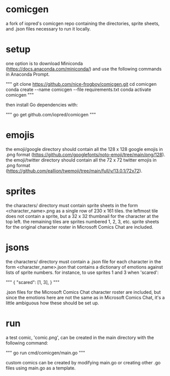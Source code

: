# comicgen
a fork of iopred's comicgen repo containing the directories, sprite sheets, and .json files necessary to run it locally.

# setup
one option is to download Miniconda (https://docs.anaconda.com/miniconda/) and use the following commands in Anaconda Prompt.

"""
git clone https://github.com/nice-frogboy/comicgen.git
cd comicgen
conda create --name comicgen --file requirements.txt
conda activate comicgen
"""

then install Go dependencies with:

"""
go get github.com/iopred/comicgen
"""

# emojis
the emoji/google directory should contain all the 128 x 128 google emojis in .png format (https://github.com/googlefonts/noto-emoji/tree/main/png/128).
the emoji/twitter directory should contain all the 72 x 72 twitter emojis in .png format (https://github.com/eallion/twemoji/tree/main/full/v/13.0.1/72x72).

# sprites
the characters/ directory must contain sprite sheets in the form <character_name>.png as a single row of 230 x  161 tiles. the leftmost tile does not contain
a sprite, but a 32 x 32 thumbnail for the character at the top left. the remaining tiles are sprites numbered 1, 2, 3, etc. sprite sheets for the original character
roster in Microsoft Comics Chat are included.

# jsons
the characters/ directory must contain a .json file for each character in the form <character_name>.json that contains a dictionary of emotions against lists of sprite
numbers. for instance, to use sprites 1 and 3 when 'scared':

"""
{
  "scared": [1, 3],
}
"""

.json files for the Microsoft Comics Chat character roster are included, but since the emotions here are not the same as in Microsoft Comics Chat, it's a little
ambiguous how these should be set up.

# run
a test comic, 'comic.png', can be created in the main directory with the following command:

"""
go run cmd/comicgen/main.go
"""

custom comics can be created by modifying main.go or creating other .go files using main.go as a template.